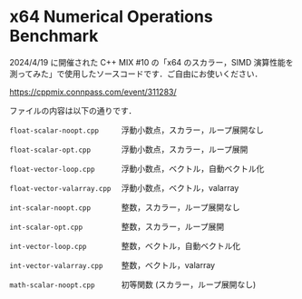 # x64 Numerical Operations Benchmark

2024/4/19 に開催された C++ MIX #10 の「x64 のスカラー，SIMD 演算性能を測ってみた」で使用したソースコードです．ご自由にお使いください．

https://cppmix.connpass.com/event/311283/

ファイルの内容は以下の通りです．

`float-scalar-noopt.cpp     `
浮動小数点，スカラー，ループ展開なし

`float-scalar-opt.cpp       `
浮動小数点，スカラー，ループ展開

`float-vector-loop.cpp      `
浮動小数点，ベクトル，自動ベクトル化

`float-vector-valarray.cpp  `
浮動小数点，ベクトル，valarray

`int-scalar-noopt.cpp       `
整数，スカラー，ループ展開なし

`int-scalar-opt.cpp         `
整数，スカラー，ループ展開

`int-vector-loop.cpp        `
整数，ベクトル，自動ベクトル化

`int-vector-valarray.cpp    `
整数，ベクトル，valarray

`math-scalar-noopt.cpp      `
初等関数 (スカラー，ループ展開なし)

